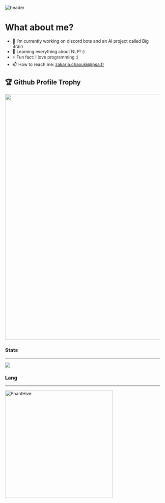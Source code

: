 

<!--
**PhantHive/PhantHive** is a ✨ _special_ ✨ repository because its `README.md` (this file) appears on your GitHub profile.

Here are some ideas to get you started:

- 🔭 I’m currently working on ...
- 🌱 I’m currently learning ...
- 👯 I’m looking to collaborate on ...
- 🤔 I’m looking for help with ...
- 💬 Ask me about ...
- 📫 How to reach me: ...
- 😄 Pronouns: ...
- ⚡ Fun fact: ...
-->


![header](https://imgur.com/2Ol38Ku.png)

<h1> What about me? </h1>

- 🔭 I’m currently working on discord bots and an AI project called Big Brain
- 🌱 Learning everything about NLP! :)
- ⚡ Fun fact: I love programming :)
- 📫 How to reach me: zakaria.chaouki@ipsa.fr

<h2>🏆 Github Profile Trophy</h2>
  <img align="center" width=800 src= "https://github-profile-trophy.vercel.app/?username=PhantHive&theme=radical"/>

<h3> Stats </h3>

--- 
  
  <img align="center" src = "https://github-readme-stats.vercel.app/api?username=PhantHive&theme=radical">
 
<h3> Lang </h3>
  
--- 
  
<img align="center" width=350 src="https://github-readme-stats.vercel.app/api/top-langs/?username=PhantHive&theme=radical" alt="PhantHive" />
